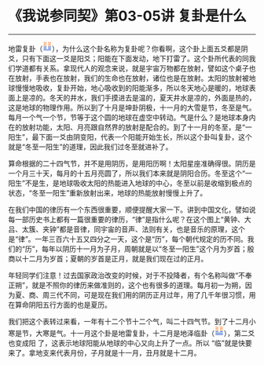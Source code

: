 # 《我说参同契》第03-05讲 复卦是什么

------

地雷复卦（![img](%E5%A4%8D%E5%8D%A6%E6%98%AF%E4%BB%80%E4%B9%88/gua24.png)），为什么这个卦名称为复卦呢？你看啊，这个卦上面五爻都是阴爻，只有下面这一爻是阳爻；阳能在下面发动，地下打雷了。这个卦所代表的同我们学道都有关系。拿现代人的观念来说，就是宇宙万物都在放射，譬如这个桌子也在放射，手表也在放射，我们的生命也在放射，诸位也是在放射。太阳的放射被地球慢慢地吸收，复卦开始，地心吸收到的阳能渐多，所以冬天地心是暖的，地球表面上是凉的。冬天的井水，我们手摸进去是温的，夏天井水是凉的，外面是热的，这是地球的物理作用。所以到了十月是坤卦阴极，十一月的大雪是节，冬至是气。每月一个气一个节，节等于这个圆的地球在虚空中转动。气是什么？是地球本身内在的放射功能，太阳、月亮跟自然界的放射是配合的。到了十一月的冬至，是“一阳生”，最下面一爻由阴变阳，代表一个阳能开始生长，所以这个卦叫复卦，这个就是“冬至一阳生”的道理，因此我们过冬至就进补了。

算命根据的二十四气节，并不是用阴历，是用阳历啊！太阳星座准确得很。阴历是一个月三十天，每月的十五月亮圆了，所以我们本来就是阴阳合历。冬至这个“一阳生”不是生，是地球吸收太阳的热能进入地球的中心，冬至以前是收缩到极点的状态，“冬至一阳生”重新放射出来，地球的热能放射慢慢上升了。

在我们中国的律历有一个东西很重要，顺便提醒大家一下。讲到中国文化，譬如说每一部历史书上都有一篇很重要的律历，“律”是指什么呢？在这个图上“黄钟、大吕、太簇、夹钟”都是音律，同宇宙的音声、法则有关，也是音乐的原理，这个是“律”。一年三百六十五又四分之一天，这个是“历”，每个朝代规定的历不同。我们的“历”，每年以阴历十一月为子月，周朝就是以“冬至一阳生”这个月为岁首；殷商以十二月为岁首；夏朝的岁首是正月，就是我们现在过的正月。

年轻同学们注意！过去国家政治改变的时候，对于不投降者，有个名称叫做“不奉正朔”，就是不照你的律历来做准则的，这个也有很多的道理。每月初一为朔，因为夏、商、周三代不同，可是现在我们用的阴历正月过年，用了几千年很习惯，用在算命阴阳五行方面的也是夏历。

我们把这个表转过来看，一年有十二个节十二个气，叫二十四气节。到了十二月小寒是节，大寒是气。十一月这个卦是地雷复卦，十二月是地泽临卦（![img](%E5%A4%8D%E5%8D%A6%E6%98%AF%E4%BB%80%E4%B9%88/gua19.png)），第二爻也变成阳 了，这表示地球阳能从地球的中心又向上升了一点。所以 “临”就是快要来了。拿地支来代表月份，子月就是十一月，丑月就是十二月。
